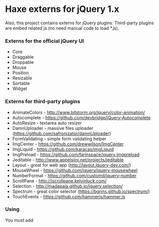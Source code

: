 # Haxe externs for jQuery 1.x #

Also, this project contains externs for jQuery plugins.
Third-party plugins are embed related js (no need manual code to load *.js).

### Externs for the official jQuery UI ###

 * Core
 * Draggable
 * Droppable
 * Mouse
 * Position
 * Resizable
 * Sortable
 * Widget

### Externs for third-party plugins ###

 * AnimateColors - http://www.bitstorm.org/jquery/color-animation/
 * Autocomplete - https://github.com/devbridge/jQuery-Autocomplete
 * AutoResize - textarea auto resizer
 * DamnUploader - massive files uploader (https://github.com/safronizator/damnUploader)
 * FormValidating - simple form validating helper
 * ImgCenter - https://github.com/drewwilson/ImgCenter
 * ImgLiquid - https://github.com/karacas/imgLiquid
 * ImgPreload - https://github.com/farinspace/jquery.imgpreload
 * Jeditable - http://www.appelsiini.net/projects/jeditable
 * Layout - great for web app (http://layout.jquery-dev.com/)
 * MouseWheel - https://github.com/jquery/jquery-mousewheel
 * NumberFormat - https://github.com/customd/jquery-number
 * ScrollPane - http://jscrollpane.kelvinluck.com/
 * Selection - http://madapaja.github.io/jquery.selection/
 * Spectrum - great color selector (https://bgrins.github.io/spectrum/)
 * TouchEvents - https://github.com/hammerjs/hammer.js


### Using ###

You must add <script> to load jQuery library to your HTML before haxe code.
In haxe just `import js.JQuery` and use JQuery object.
See `test` in repo for plugin using example.
